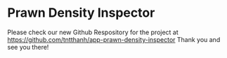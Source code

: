 # Prawn Density Inspector
Please check our new Github Respository for the project at
<br/>
https://github.com/tntthanh/app-prawn-density-inspector
Thank you and see you there!
